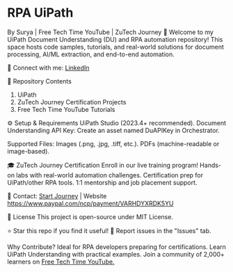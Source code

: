 # RPA UiPath
By Surya | Free Tech Time YouTube | ZuTech Journey
🚀 Welcome to my UiPath Document Understanding (DU) and RPA automation repository! This space hosts code samples, tutorials, and real-world solutions for document processing, AI/ML extraction, and end-to-end automation.

🔗 Connect with me:
[LinkedIn]([url](https://www.linkedin.com/in/suresh-h/))

📌 Repository Contents
1. UiPath
2. ZuTech Journey Certification Projects
3. Free Tech Time YouTube Tutorials

   
⚙️ Setup & Requirements
UiPath Studio (2023.4+ recommended).
Document Understanding API Key:
Create an asset named DuAPIKey in Orchestrator.

Supported Files:
Images (.png, .jpg, .tiff, etc.).
PDFs (machine-readable or image-based).

🎓 ZuTech Journey Certification
Enroll in our live training program!
Hands-on labs with real-world automation challenges.
Certification prep for UiPath/other RPA tools.
1:1 mentorship and job placement support.

📩 Contact: [Start Journey]([url](https://www.paypal.com/ncp/payment/VARHDYXRDK5YU))  | Website
https://www.paypal.com/ncp/payment/VARHDYXRDK5YU

📜 License
This project is open-source under MIT License.

⭐ Star this repo if you find it useful!
🐞 Report issues in the "Issues" tab.

Why Contribute?
Ideal for RPA developers preparing for certifications.
Learn UiPath Understanding with practical examples.
Join a community of 2,000+ learners on [Free Tech Time YouTube.
]([url](https://www.youtube.com/@freetechtime))
